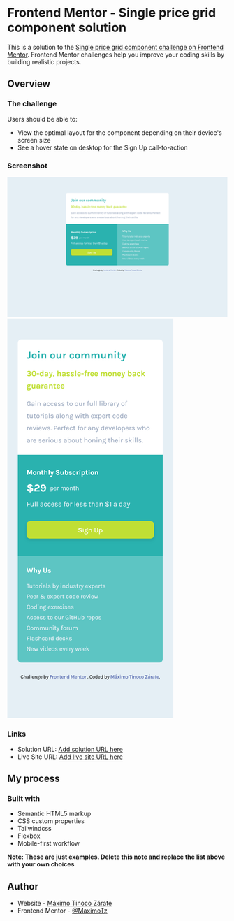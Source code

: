 # Frontend Mentor - Single price grid component solution

This is a solution to the [Single price grid component challenge on Frontend Mentor](https://www.frontendmentor.io/challenges/single-price-grid-component-5ce41129d0ff452fec5abbbc). Frontend Mentor challenges help you improve your coding skills by building realistic projects. 


## Overview

### The challenge

Users should be able to:

- View the optimal layout for the component depending on their device's screen size
- See a hover state on desktop for the Sign Up call-to-action

### Screenshot

![](./src/assets/screenshot.png)
![](./src/assets/mobile.png)


### Links

- Solution URL: [Add solution URL here]([https://your-solution-url.com](https://github.com/MaximoTz/Single-Price-Grid-Component))
- Live Site URL: [Add live site URL here]([https://your-live-site-url.com](https://grid-single-price-component.netlify.app/))

## My process

### Built with

- Semantic HTML5 markup
- CSS custom properties
- Tailwindcss
- Flexbox
- Mobile-first workflow

**Note: These are just examples. Delete this note and replace the list above with your own choices**


## Author

- Website - [Máximo Tinoco Zárate](https://github.com/MaximoTz/MaximoTz)
- Frontend Mentor - [@MaximoTz](https://www.frontendmentor.io/profile/MaximoTz)

